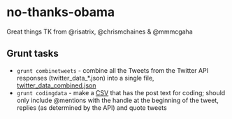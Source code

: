 # no-thanks-obama

Great things TK from @risatrix, @chrismchaines & @mmmcgaha

## Grunt tasks

- `grunt combinetweets` - combine all the Tweets from the Twitter API responses (twitter_data_*.json) into a single file, [twitter_data_combined.json](twitter_data_combined.json)
- `grunt codingdata` - make a [CSV](for-coding.csv) that has the post text for coding; should only include @mentions with the handle at the beginning of the tweet, replies (as determined by the API) and quote tweets
